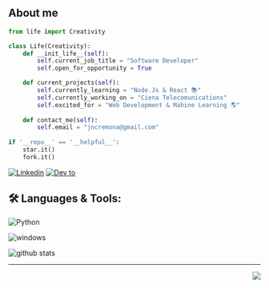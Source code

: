 ## About me

```python
from life import Creativity

class Life(Creativity):
    def __init_life__(self):
        self.current_job_title = "Software Developer"
        self.open_for_opportunity = True

    def current_projects(self):
        self.currently_learning = "Node.Js & React 📚"
        self.currently_working_on = "Ciena Telecomunications"
        self.excited_for = "Web Development & Mahine Learning 🌎"
    
    def contact_me(self):
        self.email = "jncremona@gmail.com"
 
if '__repo__' == '__helpful__':
    star.it()
    fork.it()
```



<!--Social Channel-->
<a href="https://www.linkedin.com/in/juliancremona/"><img src="[https://img.shields.io/badge/linkedin%20-%230077B5.svg?&amp;style=for-the-badge&amp;logo=linkedin&amp;logoColor=white](https://media.licdn.com/dms/image/C4D03AQGiE3ecnPkTQg/profile-displayphoto-shrink_800_800/0/1668117076885?e=2147483647&v=beta&t=iI8p7wzZXIFQmLRJJdJtoayjD-bUvx6r4oPGtwz7z80)" alt="Linkedin"></a>
<a href="https://dev.to/codewithgauri"><img src="https://img.shields.io/badge/DEV.TO-%231572B6.svg?&amp;style=for-the-badge&amp;logo=dev%20to&amp;logoColor=white" alt="Dev to"></a>




<!-- Language and tools badge-->
## 🛠️ **Languages & Tools:**

<p><img src="https://img.shields.io/badge/python%20-%2314354C.svg?&amp;style=for-the-badge&amp;logo=python&amp;logoColor=white" alt="Python">


<img src="https://img.shields.io/badge/windows-0078D6?logo=windows&amp;logoColor=white&amp;style=for-the-badge" alt="windows"></p>

<!-- Github Stats -->
<img align="center" src="https://github-readme-stats.vercel.app/api?username=jcremona2&show_icons=true&include_all_commits=true&theme=blue-white&count_private=true" alt="github stats">

<!--Footer-->
<hr>
<img align="right" src="https://img.shields.io/badge/Made%20with-Markdown-1f425f.svg?style=for-the-badge">
